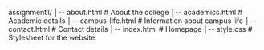 assignment1/
│-- about.html          # About the college
│-- academics.html      # Academic details
│-- campus-life.html    # Information about campus life
│-- contact.html        # Contact details
│-- index.html          # Homepage
│-- style.css           # Stylesheet for the website
